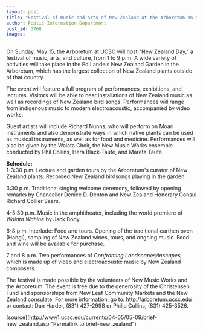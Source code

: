 ```yaml
---
layout: post
title: "Festival of music and arts of New Zealand at the Arboretum on May 15"
author: Public Information Department
post_id: 3768
images:
---
```


<a name="content" id="content"></a>
<p>
  On Sunday, May 15, the Arboretum at UCSC will host "New Zealand Day," a festival of music, arts, and culture, from 1 to 9 p.m. A wide variety of activities will take place in the Ed Landels New Zealand Garden in the Arboretum, which has the largest collection of New Zealand plants outside of that country.
</p>
<p>
  The event will feature a full program of performances, exhibitions, and lectures. Visitors will be able to hear installations of New Zealand music as well as recordings of New Zealand bird songs. Performances will range from indigenous music to modern electroacoustic, accompanied by video works.
</p>
<p>
  Guest artists will include Richard Nunns, who will perform on Moari instruments and also demonstrate ways in which native plants can be used as musical instruments, as well as for food and medicine. Performances will also be given by the Waiata Choir, the New Music Works ensemble conducted by Phil Collins, Hera Black-Taute, and Mareta Taute.
</p>
<p>
  <b>Schedule:</b><br>
  1-3:30 p.m. Lecture and garden tours by the Arboretum's curator of New Zealand plants. Recorded New Zealand birdsongs playing in the garden.
</p>
<p>
  3:30 p.m. Traditional singing welcome ceremony, followed by opening remarks by Chancellor Denice D. Denton and New Zealand Honorary Consul Richard Collier Sears.
</p>
<p>
  4-5:30 p.m. Music in the amphitheater, including the world premiere of <i>Waiata Wahine</i> by Jack Body.
</p>
<p>
  6-8 p.m. Interlude: Food and tours. Opening of the traditional earthen oven (Hangi), sampling of New Zealand wines, tours, and ongoing music. Food and wine will be available for purchase.
</p>
<p>
  7 and 8 p.m. Two performances of <i>Confronting Landscapes/Inscapes,</i> which is made up of video and electroacoustic music by New Zealand composers.
</p>
<p>
  The festival is made possible by the volunteers of New Music Works and the Arboretum. The event is free due to the generosity of the Christensen Fund and sponsorships from New Leaf Community Markets and the New Zealand consulate. For more information, go to: <a href="http://arboretum.ucsc.edu">http://arboretum.ucsc.edu</a> or contact: Dan Harder, (831) 427-2998 or Philip Collins, (831) 425-3526.
</p>
<form>
  <input name="t1" size="-1" type="hidden">
</form>



</p>
[source](http://www1.ucsc.edu/currents/04-05/05-09/brief-new_zealand.asp "Permalink to brief-new_zealand")
